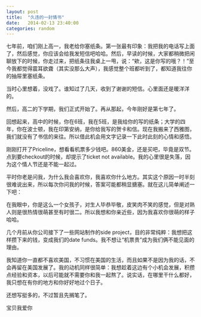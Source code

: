 ```yaml
---
layout: post
title:  "久违的一封情书"
date:   2014-02-13 23:40:00
categories: random
---
```


七年前，咱们刚上高一，我老给你塞纸条。第一张最有印象：我把我的电话写上面了，然后感觉，你应该会给我发短信吧哈哈。然后，早读的时候，大家都稍微把闲聊放下的时候，你走过来，把纸条往我桌上一甩，说：“欸，这是你写的哦？！”至今我都觉得震耳欲聋（其实没那么大声），我感觉整个班都听到了，都知道我往你的抽屉里塞纸条。

当时心里想着，没戏了。谁知过了几天，收到了谢谢的短信。心里面还是暖洋洋的。

然后，高二的下学期，我们正式开始了。再从那起，今年刚好是第七年了。

回想起来，高中的时候，你在6班，我在5班，是我给你的写的纸条；大学的四年，你在波士顿，我在印第安纳，是你给我写的贺卡和信。现在我搬来了西雅图，我们就没有了书信的来往。所以借此机会用文字记录一下此时此刻的心情和感悟。

刚刚打开了Priceline，想看看机票多少钱吧。860美金，还是买吧，毕竟是双节。点到要checkout的时候，却提示了ticket not available。我的心里很是失落，因为这个情人节还是不能一起过。

平时你老是问我，为什么我会喜欢你，我喜欢你什么地方。其实这个原因一时半刻很难说出来，所以每次你问我的时候，答案可能都稍显搪塞。就在这儿简单阐述一下吧：

在我眼中，你是这么一个女孩子，对生人毕恭毕敬，皮笑肉不笑的感觉，但是对熟人则是很热情很萌甚至有时很二。所以我想和你亲近些，因为我喜欢你很萌的样子哈哈。

几个月前从你公司接下了一些网站制作的side project，目的非常纯粹：我想把这样攒下来的钱，变成我们的date funds。我不想让“机票贵”成为我们俩不能见面的理由。

我知道你一直都不喜欢美国，不习惯在美国的生活，而且如果不是因为我的话，不会再留在美国发展了。我的动机同样很简单：我想趁着这边有个小机会发展，积攒点经验和资本，以后可能就不需要你和我一起熬了。说实话，在哪里干什么都好，我只想在有你的地方和你好好地过个日子。

还想写挺多的，不过暂且先搁笔了。

宝贝我爱你